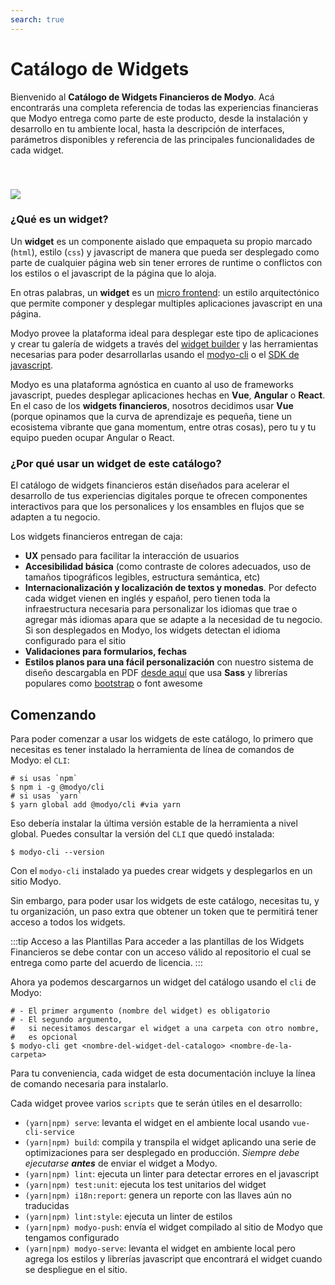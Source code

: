 ```yaml
---
search: true
---
```


# Catálogo de Widgets

Bienvenido al **Catálogo de Widgets Financieros de Modyo**. Acá encontrarás una completa referencia de todas las experiencias financieras que Modyo entrega como parte de este producto, desde la instalación y desarrollo en tu ambiente local, hasta la descripción de interfaces, parámetros disponibles y referencia de las principales funcionalidades de cada widget.

<img src="/assets/img/widgets/widgets.png" style="margin-top: 40px;" />

### ¿Qué es un widget?

Un **widget** es un componente aislado que empaqueta su propio marcado (`html`), estilo (`css`) y javascript de manera que pueda ser desplegado como parte de cualquier página web sin tener errores de runtime o conflictos con los estilos o el javascript de la página que lo aloja.

En otras palabras, un **widget** es un [micro frontend](https://martinfowler.com/articles/micro-frontends.html): un estilo arquitectónico que permite componer y desplegar multiples aplicaciones javascript en una página.

Modyo provee la plataforma ideal para desplegar este tipo de aplicaciones y crear tu galería de widgets a través del [widget builder](https://develop.docs.modyo.com/platform/channels/widgets.html) y las herramientas necesarias para poder desarrollarlas usando el [modyo-cli](https://www.npmjs.com/package/@modyo/cli) o el [SDK de javascript](https://www.npmjs.com/package/@modyo/sdk).

Modyo es una plataforma agnóstica en cuanto al uso de frameworks javascript, puedes desplegar aplicaciones hechas en **Vue**, **Angular** o **React**. En el caso de los **widgets financieros**, nosotros decidimos usar **Vue** (porque opinamos que la curva de aprendizaje es pequeña, tiene un ecosistema vibrante que gana momentum, entre otras cosas), pero tu y tu equipo pueden ocupar Angular o React.

### ¿Por qué usar un widget de este catálogo?

El catálogo de widgets financieros están diseñados para acelerar el desarrollo de tus experiencias digitales porque te ofrecen componentes interactivos para que los personalices y los ensambles en flujos que se adapten a tu negocio.

Los widgets financieros entregan de caja:

- **UX** pensado para facilitar la interacción de usuarios
- **Accesibilidad básica** (como contraste de colores adecuados, uso de tamaños tipográficos legibles, estructura semántica, etc)
- **Internacionalización y localización de textos y monedas**. Por defecto cada widget vienen en inglés y español, pero tienen toda la infraestructura necesaria para personalizar los idiomas que trae o agregar más idiomas apara que se adapte a la necesidad de tu negocio. Si son desplegados en Modyo, los widgets detectan el idioma configurado para el sitio
- **Validaciones para formularios, fechas**
- **Estilos planos para una fácil personalización** con nuestro sistema de diseño descargabla en PDF [desde aquí](/assets/pdf/Widget_Modyo.pdf) que usa **Sass** y librerías populares como [bootstrap](https://getbootstrap.com/) o font awesome

## Comenzando

Para poder comenzar a usar los widgets de este catálogo, lo primero que necesitas es tener instalado la herramienta de línea de comandos de Modyo: el `CLI`:

```
# si usas `npm`
$ npm i -g @modyo/cli
# si usas `yarn`
$ yarn global add @modyo/cli #via yarn
```

Eso debería instalar la última versión estable de la herramienta a nivel global. Puedes consultar la versión del `CLI` que quedó instalada:

```
$ modyo-cli --version
```

Con el `modyo-cli` instalado ya puedes crear widgets y desplegarlos en un sitio Modyo.

Sin embargo, para poder usar los widgets de este catálogo, necesitas tu, y tu organización, un paso extra que obtener un token que te permitirá tener acceso a todos los widgets.

:::tip Acceso a las Plantillas
Para acceder a las plantillas de los Widgets Financieros se debe contar con un acceso válido al repositorio el cual se entrega como parte del acuerdo de licencia.
:::

Ahora ya podemos descargarnos un widget del catálogo usando el `cli` de Modyo:

```
# - El primer argumento (nombre del widget) es obligatorio
# - El segundo argumento,
# 	si necesitamos descargar el widget a una carpeta con otro nombre,
# 	es opcional
$ modyo-cli get <nombre-del-widget-del-catalogo> <nombre-de-la-carpeta>
```

Para tu conveniencia, cada widget de esta documentación incluye la línea de comando necesaria para instalarlo.

Cada widget provee varios `scripts` que te serán útiles en el desarrollo:

- `(yarn|npm) serve`: levanta el widget en el ambiente local usando `vue-cli-service`
- `(yarn|npm) build`: compila y transpila el widget aplicando una serie de optimizaciones para ser desplegado en producción. _Siempre debe ejecutarse **antes**_ de enviar el widget a Modyo.
- `(yarn|npm) lint`: ejecuta un linter para detectar errores en el javascript
- `(yarn|npm) test:unit`: ejecuta los test unitarios del widget
- `(yarn|npm) i18n:report`: genera un reporte con las llaves aún no traducidas
- `(yarn|npm) lint:style`: ejecuta un linter de estilos
- `(yarn|npm) modyo-push`: envía el widget compilado al sitio de Modyo que tengamos configurado
- `(yarn|npm) modyo-serve`: levanta el widget en ambiente local pero agrega los estilos y librerías javascript que encontrará el widget cuando se despliegue en el sitio.
